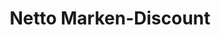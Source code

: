 ---
title: "Netto Marken-Discount"
url: /leipzig/netto-marken-discount-muehlenstrasse/
shop: Supermarkt
---